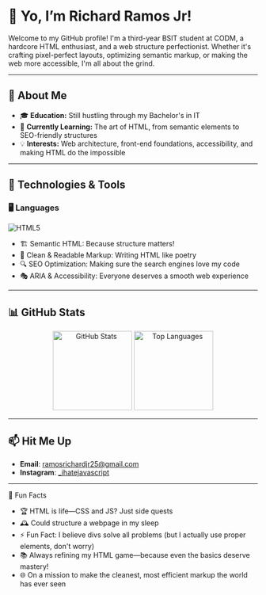 # 👋 Yo, I’m Richard Ramos Jr!  

Welcome to my GitHub profile! I'm a third-year BSIT student at CODM, a hardcore HTML enthusiast, and a web structure perfectionist. Whether it's crafting pixel-perfect layouts, optimizing semantic markup, or making the web more accessible, I'm all about the grind.

---

## 🌟 About Me
- 🎓 **Education:** Still hustling through my Bachelor's in IT
- 🌱 **Currently Learning:** The art of HTML, from semantic elements to SEO-friendly structures
- 💡 **Interests:** Web architecture, front-end foundations, accessibility, and making HTML do the impossible

---

## 🔧  Technologies & Tools
### 🖥️ Languages  
![HTML5](https://img.shields.io/badge/HTML5-E34C26?style=for-the-badge&logo=html5&logoColor=white) 

- 🏗️ Semantic HTML: Because structure matters!
- 🎨 Clean & Readable Markup: Writing HTML like poetry
- 🔍 SEO Optimization: Making sure the search engines love my code
- 🎭 ARIA & Accessibility: Everyone deserves a smooth web experience
---

## 📊 GitHub Stats
<p align="center">
  <img src="https://github-readme-stats.vercel.app/api?username=username-amp&show_icons=true&theme=radical" alt="GitHub Stats" height="160" />
  <img src="https://github-readme-stats.vercel.app/api/top-langs/?username=username-amp&layout=compact&theme=radical" alt="Top Languages" height="160" />
</p>

---

## 📫 Hit Me Up  
- **Email**: ramosrichardjr25@gmail.com  
- **Instagram**: [_ihatejavascript](https://instagram.com/_ihatejavascript)  

---

🌟 Fun Facts
- 🏆 HTML is life—CSS and JS? Just side quests
- 🕰️ Could structure a webpage in my sleep
- ⚡ Fun Fact: I believe divs solve all problems (but I actually use proper elements, don't worry)
- 📚 Always refining my HTML game—because even the basics deserve mastery!
- 🌐 On a mission to make the cleanest, most efficient markup the world has ever seen
